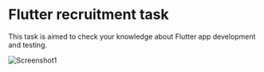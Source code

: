 # Flutter recruitment task

This task is aimed to check your knowledge about Flutter app development and testing.

![Screenshot1](https://raw.githubusercontent.com/netguru/flutter-recruitment-task/master/previews/Screenshot_1.png)


